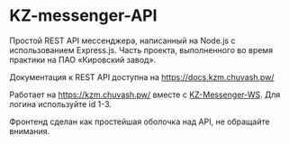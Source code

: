 # KZ-messenger-API

Простой REST API мессенджера, написанный на Node.js с использованием Express.js.
Часть проекта, выполненного во время практики на ПАО «Кировский завод».

Документация к REST API доступна на https://docs.kzm.chuvash.pw/

Работает на https://kzm.chuvash.pw/ вместе с [KZ-Messenger-WS](https://github.com/cyber-chuvash/KZ-messenger-WS).
Для логина используйте id 1-3. 

Фронтенд сделан как простейшая оболочка над API, не обращайте внимания.
